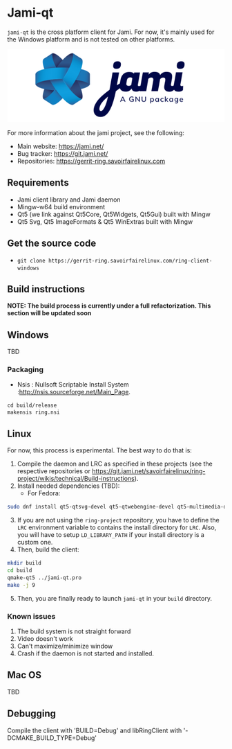 # Jami-qt

`jami-qt` is the cross platform client for Jami. For now, it's mainly used for the Windows platform and is not tested on other platforms.

![jami-logo](images/logo-jami-standard-coul.png)


For more information about the jami project, see the following:

- Main website: https://jami.net/
- Bug tracker: https://git.jami.net/
- Repositories: https://gerrit-ring.savoirfairelinux.com

## Requirements

- Jami client library and Jami daemon
- Mingw-w64 build environment
- Qt5 (we link against Qt5Core, Qt5Widgets, Qt5Gui) built with Mingw
- Qt5 Svg, Qt5 ImageFormats & Qt5 WinExtras built with Mingw

## Get the source code

 - `git clone https://gerrit-ring.savoirfairelinux.com/ring-client-windows`

## Build instructions

**NOTE: The build process is currently under a full refactorization. This section will be updated soon**

## Windows

TBD

### Packaging

* Nsis : Nullsoft Scriptable Install System :http://nsis.sourceforge.net/Main_Page.

```
cd build/release
makensis ring.nsi
```


## Linux

For now, this process is experimental. The best way to do that is:

1. Compile the daemon and LRC as specified in these projects (see the respective repositories or https://git.jami.net/savoirfairelinux/ring-project/wikis/technical/Build-instructions).
2. Install needed dependencies (TBD):
    + For Fedora:
```bash
sudo dnf install qt5-qtsvg-devel qt5-qtwebengine-devel qt5-multimedia-devel
```
3. If you are not using the `ring-project` repository, you have to define the `LRC` environment variable to contains the install directory for `LRC`. Also, you will have to setup `LD_LIBRARY_PATH` if your install directory is a custom one.
4. Then, build the client:

```bash
mkdir build
cd build
qmake-qt5 ../jami-qt.pro
make -j 9
```

5. Then, you are finally ready to launch `jami-qt` in your `build` directory.

### Known issues

1. The build system is not straight forward
2. Video doesn't work
3. Can't maximize/minimize window
4. Crash if the daemon is not started and installed.

## Mac OS

TBD


## Debugging

Compile the client with 'BUILD=Debug' and libRingClient with '-DCMAKE_BUILD_TYPE=Debug'